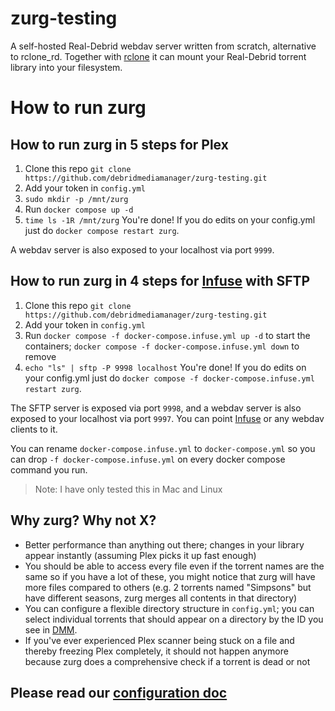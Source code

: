 # zurg-testing

A self-hosted Real-Debrid webdav server written from scratch, alternative to rclone_rd. Together with [rclone](https://rclone.org/) it can mount your Real-Debrid torrent library into your filesystem.

# How to run zurg

## How to run zurg in 5 steps for Plex

1. Clone this repo `git clone https://github.com/debridmediamanager/zurg-testing.git`
2. Add your token in `config.yml`
3. `sudo mkdir -p /mnt/zurg`
4. Run `docker compose up -d`
5. `time ls -1R /mnt/zurg` You're done! If you do edits on your config.yml just do `docker compose restart zurg`.

A webdav server is also exposed to your localhost via port `9999`.

## How to run zurg in 4 steps for [Infuse](https://firecore.com/infuse) with SFTP

1. Clone this repo `git clone https://github.com/debridmediamanager/zurg-testing.git`
2. Add your token in `config.yml`
4. Run `docker compose -f docker-compose.infuse.yml up -d` to start the containers; `docker compose -f docker-compose.infuse.yml down` to remove
4. `echo "ls" | sftp -P 9998 localhost` You're done! If you do edits on your config.yml just do `docker compose -f docker-compose.infuse.yml restart zurg`.

The SFTP server is exposed via port `9998`, and a webdav server is also exposed to your localhost via port `9997`. You can point [Infuse](https://firecore.com/infuse) or any webdav clients to it.

You can rename `docker-compose.infuse.yml` to `docker-compose.yml` so you can drop `-f docker-compose.infuse.yml` on every docker compose command you run.

> Note: I have only tested this in Mac and Linux

## Why zurg? Why not X?

- Better performance than anything out there; changes in your library appear instantly (assuming Plex picks it up fast enough)
- You should be able to access every file even if the torrent names are the same so if you have a lot of these, you might notice that zurg will have more files compared to others (e.g. 2 torrents named "Simpsons" but have different seasons, zurg merges all contents in that directory)
- You can configure a flexible directory structure in `config.yml`; you can select individual torrents that should appear on a directory by the ID you see in [DMM](https://debridmediamanager.com/).
- If you've ever experienced Plex scanner being stuck on a file and thereby freezing Plex completely, it should not happen anymore because zurg does a comprehensive check if a torrent is dead or not

## Please read our [configuration doc](./config.md)
